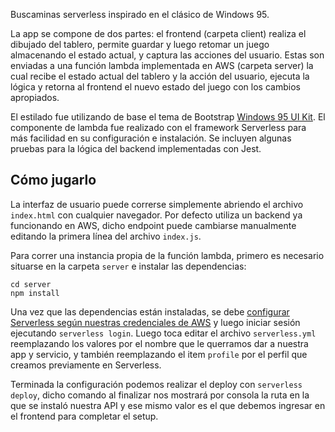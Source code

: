 Buscaminas serverless inspirado en el clásico de Windows 95.

La app se compone de dos partes: el frontend (carpeta client) realiza el dibujado del tablero, permite guardar y luego retomar un juego almacenando el estado actual, y captura las acciones del usuario. Estas son enviadas a una función lambda implementada en AWS (carpeta server) la cual recibe el estado actual del tablero y la acción del usuario, ejecuta la lógica y retorna al frontend el nuevo estado del juego con los cambios apropiados.

El estilado fue utilizando de base el tema de Bootstrap [Windows 95 UI Kit](https://github.com/themesberg/windows-95-ui-kit). El componente de lambda fue realizado con el framework Serverless para más facilidad en su  configuración e instalación. Se incluyen algunas pruebas para la lógica del backend implementadas con Jest.


## Cómo jugarlo

La interfaz de usuario puede correrse simplemente abriendo el archivo `index.html` con cualquier navegador. Por defecto utiliza un backend ya funcionando en AWS, dicho endpoint puede cambiarse manualmente editando la primera línea del archivo `index.js`.

Para correr una instancia propia de la función lambda, primero es necesario situarse en la carpeta `server` e instalar las dependencias:
```
cd server
npm install
```

Una vez que las dependencias están instaladas, se debe [configurar Serverless según nuestras credenciales de AWS](https://www.serverless.com/framework/docs/providers/aws/guide/credentials/) y luego iniciar sesión ejecutando `serverless login`.
Luego toca editar el archivo `serverless.yml` reemplazando los valores por el nombre que le querramos dar a nuestra app y servicio, y también reemplazando el item `profile` por el perfil que creamos previamente en Serverless.

Terminada la configuración podemos realizar el deploy con `serverless deploy`, dicho comando al finalizar nos mostrará por consola la ruta en la que se instaló nuestra API y ese mismo valor es el que debemos ingresar en el frontend para completar el setup.

